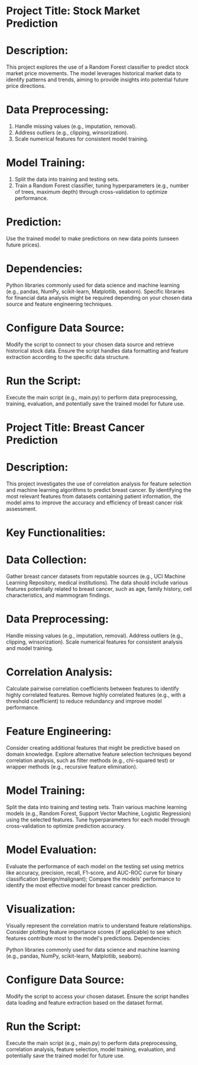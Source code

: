 # Project Title: Stock Market Prediction 
# Description:
This project explores the use of a Random Forest classifier to predict stock market price movements. The model leverages historical market data to identify patterns and trends, aiming to provide insights into potential future price directions.

# Data Preprocessing:
1) Handle missing values (e.g., imputation, removal).
2) Address outliers (e.g., clipping, winsorization).
3) Scale numerical features for consistent model training.

# Model Training:
1) Split the data into training and testing sets.
2) Train a Random Forest classifier, tuning hyperparameters (e.g., number of trees, maximum depth) through cross-validation to optimize performance.

# Prediction:
Use the trained model to make predictions on new data points (unseen future prices).

# Dependencies:

Python libraries commonly used for data science and machine learning (e.g., pandas, NumPy, scikit-learn, Matplotlib, seaborn).
Specific libraries for financial data analysis might be required depending on your chosen data source and feature engineering techniques.

# Configure Data Source:
Modify the script to connect to your chosen data source and retrieve historical stock data.
Ensure the script handles data formatting and feature extraction according to the specific data structure.

# Run the Script:
Execute the main script (e.g., main.py) to perform data preprocessing, training, evaluation, and potentially save the trained model for future use.

# Project Title: Breast Cancer Prediction

# Description:

This project investigates the use of correlation analysis for feature selection and machine learning algorithms to predict breast cancer. By identifying the most relevant features from datasets containing patient information, the model aims to improve the accuracy and efficiency of breast cancer risk assessment.

# Key Functionalities:

# Data Collection:
Gather breast cancer datasets from reputable sources (e.g., UCI Machine Learning Repository, medical institutions).
The data should include various features potentially related to breast cancer, such as age, family history, cell characteristics, and mammogram findings.

# Data Preprocessing:
Handle missing values (e.g., imputation, removal).
Address outliers (e.g., clipping, winsorization).
Scale numerical features for consistent analysis and model training.

# Correlation Analysis:
Calculate pairwise correlation coefficients between features to identify highly correlated features.
Remove highly correlated features (e.g., with a threshold coefficient) to reduce redundancy and improve model performance.
# Feature Engineering:
Consider creating additional features that might be predictive based on domain knowledge.
Explore alternative feature selection techniques beyond correlation analysis, such as filter methods (e.g., chi-squared test) or wrapper methods (e.g., recursive feature elimination).

# Model Training:
Split the data into training and testing sets.
Train various machine learning models (e.g., Random Forest, Support Vector Machine, Logistic Regression) using the selected features.
Tune hyperparameters for each model through cross-validation to optimize prediction accuracy.

# Model Evaluation:
Evaluate the performance of each model on the testing set using metrics like accuracy, precision, recall, F1-score, and AUC-ROC curve for binary classification (benign/malignant);
Compare the models' performance to identify the most effective model for breast cancer prediction.

# Visualization:
Visually represent the correlation matrix to understand feature relationships.
Consider plotting feature importance scores (if applicable) to see which features contribute most to the model's predictions.
Dependencies:

Python libraries commonly used for data science and machine learning (e.g., pandas, NumPy, scikit-learn, Matplotlib, seaborn).

# Configure Data Source:
Modify the script to access your chosen dataset.
Ensure the script handles data loading and feature extraction based on the dataset format.

# Run the Script:
Execute the main script (e.g., main.py) to perform data preprocessing, correlation analysis, feature selection, model training, evaluation, and potentially save the trained model for future use.

